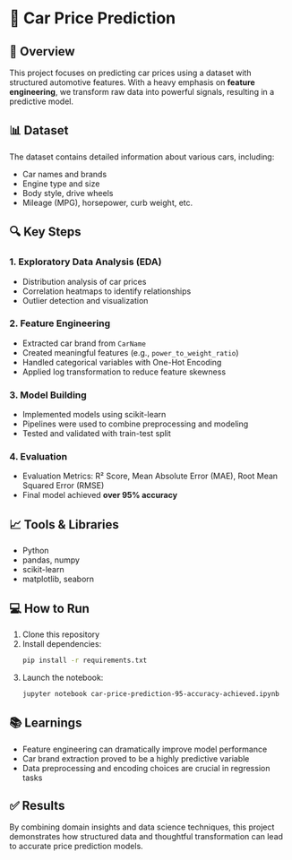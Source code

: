 # 🚗 Car Price Prediction

## 📌 Overview
This project focuses on predicting car prices using a dataset with structured automotive features. With a heavy emphasis on **feature engineering**, we transform raw data into powerful signals, resulting in a predictive model.

## 📊 Dataset
The dataset contains detailed information about various cars, including:
- Car names and brands
- Engine type and size
- Body style, drive wheels
- Mileage (MPG), horsepower, curb weight, etc.

## 🔍 Key Steps

### 1. Exploratory Data Analysis (EDA)
- Distribution analysis of car prices
- Correlation heatmaps to identify relationships
- Outlier detection and visualization

### 2. Feature Engineering
- Extracted car brand from `CarName`
- Created meaningful features (e.g., `power_to_weight_ratio`)
- Handled categorical variables with One-Hot Encoding
- Applied log transformation to reduce feature skewness

### 3. Model Building
- Implemented models using scikit-learn
- Pipelines were used to combine preprocessing and modeling
- Tested and validated with train-test split

### 4. Evaluation
- Evaluation Metrics: R² Score, Mean Absolute Error (MAE), Root Mean Squared Error (RMSE)
- Final model achieved **over 95% accuracy**

## 📈 Tools & Libraries
- Python
- pandas, numpy
- scikit-learn
- matplotlib, seaborn

## 💻 How to Run
1. Clone this repository
2. Install dependencies:
   ```bash
   pip install -r requirements.txt
3. Launch the notebook:
   ```bash
   jupyter notebook car-price-prediction-95-accuracy-achieved.ipynb

## 📚 Learnings
- Feature engineering can dramatically improve model performance
- Car brand extraction proved to be a highly predictive variable
- Data preprocessing and encoding choices are crucial in regression tasks

## ✅ Results
By combining domain insights and data science techniques, this project demonstrates how structured data and thoughtful transformation can lead to accurate price prediction models.
